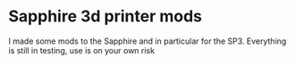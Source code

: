 # Sapphire 3d printer mods

I made some mods to the Sapphire and in particular for the SP3.
Everything is still in testing, use is on your own risk
